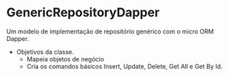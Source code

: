 # GenericRepositoryDapper
Um modelo de implementação de repositório genérico com o micro ORM Dapper.
- Objetivos da classe.
  - Mapeia objetos de negócio
  - Cria os comandos básicos Insert, Update, Delete, Get All e Get By Id.
